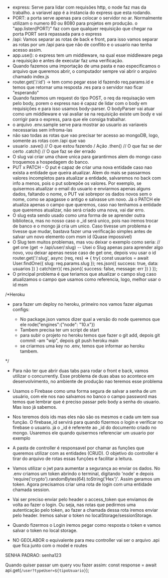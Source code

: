 - express:
  Serve para lidar com requisões http, o node faz mas da trabalho. a variavel app é a instancia do express que esta rodando.
- PORT:
  a porta serve apenas para colocar o servidor no ar. Normalmente utilizam o numero 80 ou 8080 para projetos em produção. o "app.listen(PORT)" faz com que qualquer requisição que chegar na porta PORT será repassada para o express
- /api:
  Vamos separar as rotas de back e front, para isso vamos separar as rotas por um /api para que não de conflito e o usuario nao tenha acesso assim.
- app.use():
  o express tem um middleware, na qual esse middleware pega a requisição e antes de executar faz uma verificação.
- Quando fazemos uma importação de uma pasta e nao especificamos o arquivo que queremos abrir, o computador sempre vai abrir o arquivo chamado index.js
- router.get('/:id') -> tem como pegar esse id fazendo req.params.id e temos que retornar uma resposta .res para o servidor nao ficar "esperando"
- Quando fazemos um request do tipo POST, o req da requisação vem pelo body, porem o express nao é capaz de lidar com o body em requisições e para isso usamos body-parser. O bodyParser vai atuar como um middleware e vai avaliar se na requisição existe um body e vai corrigir para o express, para que ele consiga trabalhar.
- o arquivo .env.sample serve para mostrar ao usuario as variaveis necessarias sem infroma-las
- não sao todas as rotas que vao precisar ter acesso ao mongoDB, logo, somente as rotas com /api que vao
- usuario
  .save() // O que estou fazendo / Ação
  .then() // O que faz se der certo
  .catch() // O que faz se der errado
- O slug vai criar uma chave unica para garantirmos alem do mongo caso troquemos a hospedagem do banco.
- PUT x PATCH - O put é capaz de criar uma nova entidade caso nao exista a entidade que queira atualizar. Alem do mais se passarmos valores incompletos para atualizar a entidade, salvaremos no back com info a menos, pois o put sobrepõe os valores. Por exemplo, se quisermos atualizar o email do usuario e enviarmos apenas alguns dados, faltando o nome, o PUT vai sobrepor os dados novos sem o nome, como se apagasse o antigo e salvasse um novo. Já o PATCH ele atualiza apenas o campo que queremos, caso nao tenhamos a entidade que queremos atualizar, não será criado uma nova, vai dar erro.
- O slug esta sendo usado como uma forma de se aprender outra biblioteca, mas no nosso caso o \_id será unico, pois nao iremos trocar de banco e o mongo já cria um unico. Caso tivesse um problema e tivesse que mudar, bastava fazer uma verificação simples antes de salvar um novo elemento com msm id (Quase impossivel)
- O Slug tem muitos problemas, mas vou deixar o exemplo como seria:
  // get one (get -> /api/user/:slug) -- Usei o Slug apenas para aprender algo novo, vou deixar apenas nesse caso de get one, depois vou usar o id
  router.get('/:slug', async (req, res) => {
  try{
  const usuarios = await User.findOne({
  slug: req.params.slug
  });
  res.json({
  success: true,
  data: usuarios
  })
  }
  catch(err){
  res.json({
  success: false,
  message: err
  })
  }
  });
- O principal problema é que teriamos que atualizar o campo slug caso atualizamos o campo que usamos como referencia, logo, melhor usar o id msm

/\*Heroku

- para fazer um deploy no heroku, primeiro nos vamos fazer algumas configs:

  - No package.json vamos dizer qual a versão do node queremos que ele rode("engines":{"node": "10.x"})
  - Tambem precisa ter um script de start
  - para subir o projeto no heroku temos que fazer o git add, depois git commit -am "wip", depois git push heroku main
  - se criarmos uma key no .env, temos que informar ao heroku tambem.

\*/

- Para não ter que abrir duas tabs para rodar o front e back, vamos utilizar o concurrently. Esse problema de duas abas so acontece em desenvolvimento, no ambiente de produção nao teremos esse problema

- Usamos o Firebase como uma forma segura de salvar a senha de um usuário, com ele nos nao salvamos no banco o campo password mas temos que lembrar que é preciso passar pelo body a senha do usuario. Mas isso já sabemos.

- Nos teremos dois ids mas eles não são os mesmos e cada um tem sua função. O firebase_id servirá para quando fizermos o login e verificar no firebase o usuario. já o \_id é referente ao \_id do documento criado no mongo. Usaremos ele quando quisermos referenciar um usuario por exemplo

- A pasta de controller é responsavel por chamar as funções que queremos utilizar com as entidades (CRUD). O objetivo do controller é tirar do arquivo de rotas essas funções e facilitar a leitura.

- Vamos utilizar o jwt para aumentar a segurança ao enviar os dados. No .env criamos um token abrindo o terminal, digitando 'node' e depois 'require('crypto').randomBytes(64).toString('Hex')'. Assim geramos um token. Agora precisamos criar uma rota de login com uma entidade chamada session.

- Vai ser preciso enviar pelo header o access_token que enviamos de volta ao fazer o login. Ou seja, nas rotas que pedirmos uma autenticação pelo token, ao fazer a chamada dessa rota iremos enviar pelo header. Iremos salvar o token no localStorage/sessionStorage.
- Quando fizermos o Login iremos pegar como resposta o token e vamos salvar o token no local storage.

- NO GEOLABOR o equivalente para meu controller vai ser o arquivo .api que fica junto com o model e routes

SENHA PADRAO: senha123

Quando quiser passar um query vou fazer assim:
const response = await api.get(`/user?typeUser=${tipoUsuario}`);
